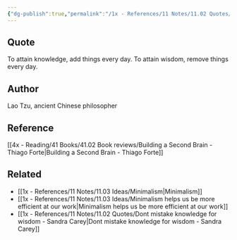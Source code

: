 ```yaml
---
{"dg-publish":true,"permalink":"/1x - References/11 Notes/11.02 Quotes/To attain knowledge, add things every day. To attain wisdom, remove things every day - Lao Tzu/","title":"To attain knowledge, add things every day. To attain wisdom, remove things every day - Lao Tzu","noteIcon":"","created":"2023-09-16T12:43:03.432+03:00","updated":"2024-02-14T20:18:37.072+03:00"}
---
```



## Quote
To attain knowledge, add things every day. To attain wisdom, remove things every day.


## Author
Lao Tzu, ancient Chinese philosopher

## Reference
[[4x - Reading/41 Books/41.02 Book reviews/Building a Second Brain - Thiago Forte\|Building a Second Brain - Thiago Forte]]

## Related
- [[1x - References/11 Notes/11.03 Ideas/Minimalism\|Minimalism]]
- [[1x - References/11 Notes/11.03 Ideas/Minimalism helps us be more efficient at our work\|Minimalism helps us be more efficient at our work]]
- [[1x - References/11 Notes/11.02 Quotes/Dont mistake knowledge for wisdom - Sandra Carey\|Dont mistake knowledge for wisdom - Sandra Carey]]